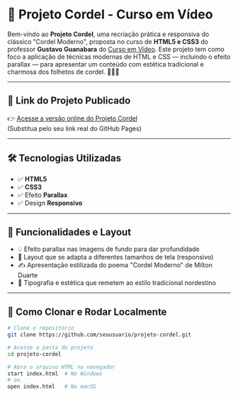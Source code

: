 # 📜 Projeto Cordel - Curso em Vídeo

Bem-vindo ao **Projeto Cordel**, uma recriação prática e responsiva do clássico "Cordel Moderno", proposta no curso de **HTML5 e CSS3** do professor **Gustavo Guanabara** do [Curso em Vídeo](https://www.cursoemvideo.com/). Este projeto tem como foco a aplicação de técnicas modernas de HTML e CSS — incluindo o efeito parallax — para apresentar um conteúdo com estética tradicional e charmosa dos folhetos de cordel. 🧙‍♂️✨

---

## 🔗 Link do Projeto Publicado

👉 [Acesse a versão online do Projeto Cordel](https://wanderlywrs.github.io/projedo-cordel/)  
(Substitua pelo seu link real do GitHub Pages)

---

## 🛠️ Tecnologias Utilizadas

- ✅ **HTML5**
- ✅ **CSS3**
- ✅ Efeito **Parallax**
- ✅ Design **Responsivo**

---

## 📸 Funcionalidades e Layout

- 💡 Efeito parallax nas imagens de fundo para dar profundidade
- 📱 Layout que se adapta a diferentes tamanhos de tela (responsivo)
- ✍️ Apresentação estilizada do poema "Cordel Moderno" de Milton Duarte
- 🎨 Tipografia e estética que remetem ao estilo tradicional nordestino

---

## 🚀 Como Clonar e Rodar Localmente

```bash
# Clone o repositório
git clone https://github.com/seuusuario/projeto-cordel.git

# Acesse a pasta do projeto
cd projeto-cordel

# Abra o arquivo HTML no navegador
start index.html  # No Windows
# ou
open index.html   # No macOS
